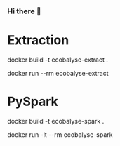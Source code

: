 ### Hi there 👋

<!--
**EcoBalyse/ecobalyse** is a ✨ _special_ ✨ repository because its `README.md` (this file) appears on your GitHub profile.

Here are some ideas to get you started:

- 🔭 I’m currently working on ...
- 🌱 I’m currently learning ...
- 👯 I’m looking to collaborate on ...
- 🤔 I’m looking for help with ...
- 💬 Ask me about ...
- 📫 How to reach me: ...
- 😄 Pronouns: ...
- ⚡ Fun fact: ...
-->

# Extraction

docker build -t ecobalyse-extract .

docker run --rm ecobalyse-extract

# PySpark

docker build -t ecobalyse-spark .

docker run -it --rm ecobalyse-spark